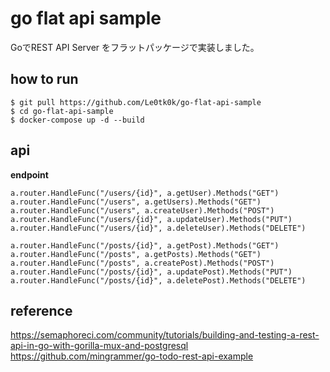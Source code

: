 # go flat api sample
GoでREST API Server をフラットパッケージで実装しました。

## how to run

```
$ git pull https://github.com/Le0tk0k/go-flat-api-sample
$ cd go-flat-api-sample
$ docker-compose up -d --build
```

## api

**endpoint**

```
a.router.HandleFunc("/users/{id}", a.getUser).Methods("GET")
a.router.HandleFunc("/users", a.getUsers).Methods("GET")
a.router.HandleFunc("/users", a.createUser).Methods("POST")
a.router.HandleFunc("/users/{id}", a.updateUser).Methods("PUT")
a.router.HandleFunc("/users/{id}", a.deleteUser).Methods("DELETE")

a.router.HandleFunc("/posts/{id}", a.getPost).Methods("GET")
a.router.HandleFunc("/posts", a.getPosts).Methods("GET")
a.router.HandleFunc("/posts", a.createPost).Methods("POST")
a.router.HandleFunc("/posts/{id}", a.updatePost).Methods("PUT")
a.router.HandleFunc("/posts/{id}", a.deletePost).Methods("DELETE")
```

## reference

https://semaphoreci.com/community/tutorials/building-and-testing-a-rest-api-in-go-with-gorilla-mux-and-postgresql
https://github.com/mingrammer/go-todo-rest-api-example
